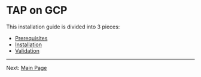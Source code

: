# TAP on GCP

This installation guide is divided into 3 pieces:

- [Prerequisites](./prereqs.md)
- [Installation](./install.md)
- [Validation](./validate.md)

---
Next: [Main Page](../)
